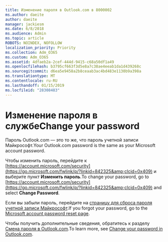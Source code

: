 ```yaml
---
title: Изменение пароля в Outlook.com в 8000002
ms.author: daeite
author: daeite
manager: jackiesm
ms.date: 6/8/2018
ms.audience: Admin
ms.topic: article
ROBOTS: NOINDEX, NOFOLLOW
localization_priority: Priority
ms.collection: Adm_O365
ms.custom: Adm_O365
ms.assetid: 4dfaeb2a-2cef-444d-9415-c68a50df1a49
ms.openlocfilehash: b3795cf663f3d5e8a7c38ae4eeab1da1d439268c
ms.sourcegitcommit: d6ea5e9458a2b8ceaab3ac4bd483e1130b9a398a
ms.translationtype: MT
ms.contentlocale: ru-RU
ms.lasthandoff: 01/15/2019
ms.locfileid: "28308483"
---
```

# <a name="change-your-password"></a><span data-ttu-id="769ee-102">Изменение пароля в службе</span><span class="sxs-lookup"><span data-stu-id="769ee-102">Change your password</span></span>

<span data-ttu-id="769ee-103">Пароль Outlook.com — это то же, что пароль учетной записи Майкрософт.</span><span class="sxs-lookup"><span data-stu-id="769ee-103">Your Outlook.com password is the same as your Microsoft account password.</span></span>
  
<span data-ttu-id="769ee-104">Чтобы изменить пароль, перейдите к [https://account.microsoft.com/security](https://go.microsoft.com/fwlink/p/?linkid=842325&amp;clcid=0x409) и выберите пункт **Изменить пароль**.</span><span class="sxs-lookup"><span data-stu-id="769ee-104">To change your password, go to [https://account.microsoft.com/security](https://go.microsoft.com/fwlink/p/?linkid=842325&amp;clcid=0x409) and select **Change Password**.</span></span> 
  
<span data-ttu-id="769ee-105">Если вы забыли пароль, перейдите на [страницу для сброса пароля учетной записи Майкрософт](https://go.microsoft.com/fwlink/p/?linkid=841909).</span><span class="sxs-lookup"><span data-stu-id="769ee-105">If you forgot your password, go to the [Microsoft account password reset page](https://go.microsoft.com/fwlink/p/?linkid=841909).</span></span>
  
<span data-ttu-id="769ee-106">Чтобы получить дополнительные сведения, обратитесь к разделу [Смена пароля в Outlook.com](https://go.microsoft.com/fwlink/?linkid=873109).</span><span class="sxs-lookup"><span data-stu-id="769ee-106">To learn more, see [Change your password in Outlook.com](https://go.microsoft.com/fwlink/?linkid=873109).</span></span>
  

